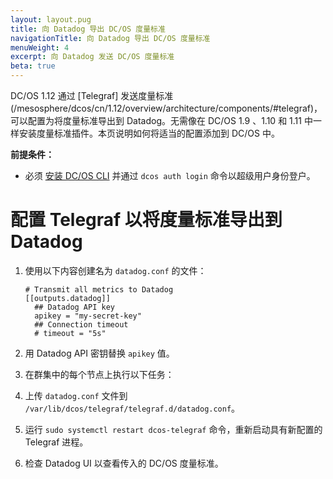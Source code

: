 ```yaml
---
layout: layout.pug
title: 向 Datadog 导出 DC/OS 度量标准
navigationTitle: 向 Datadog 导出 DC/OS 度量标准
menuWeight: 4
excerpt: 向 Datadog 发送 DC/OS 度量标准
beta: true
---
```



DC/OS 1.12 通过 [Telegraf] 发送度量标准(/mesosphere/dcos/cn/1.12/overview/architecture/components/#telegraf)，可以配置为将度量标准导出到 Datadog。无需像在 DC/OS 1.9 、1.10 和 1.11 中一样安装度量标准插件。本页说明如何将适当的配置添加到 DC/OS 中。


**前提条件：**

- 必须 [安装 DC/OS CLI](/mesosphere/dcos/cn/1.12/cli/install/) 并通过 `dcos auth login` 命令以超级用户身份登户。

# 配置 Telegraf 以将度量标准导出到 Datadog

1. 使用以下内容创建名为 `datadog.conf` 的文件：

    ```
    # Transmit all metrics to Datadog
    [[outputs.datadog]]
      ## Datadog API key
      apikey = "my-secret-key"
      ## Connection timeout
      # timeout = "5s"
    ```

1. 用 Datadog API 密钥替换 `apikey` 值。

1. 在群集中的每个节点上执行以下任务：

 1. 上传 `datadog.conf` 文件到 `/var/lib/dcos/telegraf/telegraf.d/datadog.conf`。
 1. 运行 `sudo systemctl restart dcos-telegraf` 命令，重新启动具有新配置的 Telegraf 进程。
 1. 检查 Datadog UI 以查看传入的 DC/OS 度量标准。

